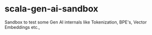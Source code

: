 # scala-gen-ai-sandbox
Sandbox to test some Gen AI internals like Tokenization, BPE's, Vector Embeddings etc.,
